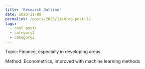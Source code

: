 ```yaml
---
title: 'Research Outline'
date: 2020-11-09
permalink: /posts/2020/11/blog-post-1/
tags:
  - cool posts
  - category1
  - category2
---
```


Topic:
Finance, especially in developing areas

Method:
Econometrics, improved with machine learning methods
